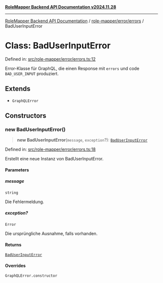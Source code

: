 [**RoleMapper Backend API Documentation v2024.11.28**](../../../../README.md)

***

[RoleMapper Backend API Documentation](../../../../modules.md) / [role-mapper/error/errors](../README.md) / BadUserInputError

# Class: BadUserInputError

Defined in: [src/role-mapper/error/errors.ts:12](https://github.com/FlowCraft-AG/RoleMapper/blob/5b9ee56819f4990f54c16dcad37384ac73c1551c/backend/src/role-mapper/error/errors.ts#L12)

Error-Klasse für GraphQL, die einen Response mit `errors` und
code `BAD_USER_INPUT` produziert.

## Extends

- `GraphQLError`

## Constructors

### new BadUserInputError()

> **new BadUserInputError**(`message`, `exception`?): [`BadUserInputError`](BadUserInputError.md)

Defined in: [src/role-mapper/error/errors.ts:18](https://github.com/FlowCraft-AG/RoleMapper/blob/5b9ee56819f4990f54c16dcad37384ac73c1551c/backend/src/role-mapper/error/errors.ts#L18)

Erstellt eine neue Instanz von BadUserInputError.

#### Parameters

##### message

`string`

Die Fehlermeldung.

##### exception?

`Error`

Die ursprüngliche Ausnahme, falls vorhanden.

#### Returns

[`BadUserInputError`](BadUserInputError.md)

#### Overrides

`GraphQLError.constructor`
